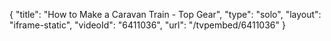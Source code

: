 {
    "title": "How to Make a Caravan Train - Top Gear",
    "type": "solo",
    "layout": "iframe-static",
    "videoId": "6411036",
    "url": "\/tvpembed\/6411036"
}